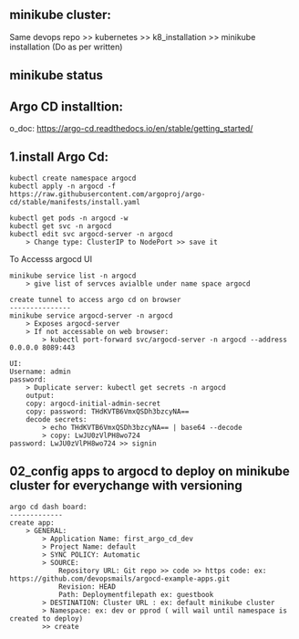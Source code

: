 minikube cluster:
-----------------
Same devops repo >> kubernetes >> k8_installation >> minikube installation (Do as per written)

minikube status
-------------------
Argo CD installtion:
------------------

o_doc: https://argo-cd.readthedocs.io/en/stable/getting_started/

1.install Argo Cd:
---------------
```
kubectl create namespace argocd
kubectl apply -n argocd -f https://raw.githubusercontent.com/argoproj/argo-cd/stable/manifests/install.yaml
```
```
kubectl get pods -n argocd -w
kubectl get svc -n argocd
kubectl edit svc argocd-server -n argocd
    > Change type: ClusterIP to NodePort >> save it
```

To Accesss argocd UI
```
minikube service list -n argocd
    > give list of servces avialble under name space argocd

create tunnel to access argo cd on browser
---------------
minikube service argocd-server -n argocd
    > Exposes argocd-server
    > If not accessable on web browser:
        > kubectl port-forward svc/argocd-server -n argocd --address 0.0.0.0 8089:443
        
UI:
Username: admin
password: 
    > Duplicate server: kubectl get secrets -n argocd
    output: 
    copy: argocd-initial-admin-secret
    copy: password: THdKVTB6VmxQSDh3bzcyNA==
    decode secrets:
        > echo THdKVTB6VmxQSDh3bzcyNA== | base64 --decode
        > copy: LwJU0zVlPH8wo724
password: LwJU0zVlPH8wo724 >> signin
```
02_config apps to argocd to deploy on minikube cluster for everychange with versioning
---------------------
```
argo cd dash board:
-------------
create app:
    > GENERAL:
        > Application Name: first_argo_cd_dev
        > Project Name: default
        > SYNC POLICY: Automatic
        > SOURCE:
            Repository URL: Git repo >> code >> https code: ex: https://github.com/devopsmails/argocd-example-apps.git
            Revision: HEAD
            Path: Deploymentfilepath ex: guestbook
        > DESTINATION: Cluster URL : ex: default minikube cluster
        > Namespace: ex: dev or pprod ( will wail until namespace is created to deploy)
        >> create

```
